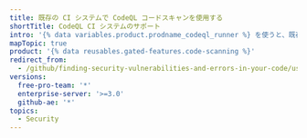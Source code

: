 ```yaml
---
title: 既存の CI システムで CodeQL コードスキャンを使用する
shortTitle: CodeQL CI システムのサポート
intro: '{% data variables.product.prodname_codeql_runner %} を使うと、既存の CI システムで {% data variables.product.prodname_codeql %} {% data variables.product.prodname_code_scanning %} を実行できます。'
mapTopic: true
product: '{% data reusables.gated-features.code-scanning %}'
redirect_from:
  - /github/finding-security-vulnerabilities-and-errors-in-your-code/using-codeql-code-scanning-with-your-existing-ci-system
versions:
  free-pro-team: '*'
  enterprise-server: '>=3.0'
  github-ae: '*'
topics:
  - Security
---
```


